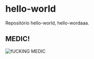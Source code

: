hello-world
===========

Repositório hello-world, hello-wordaaa.



<H2>MEDIC!</H2>
<IMG SRC="http://global3.memecdn.com/scumbag-medic-meme_o_1181920.jpg" ALT="fUCKING MEDIC" />

